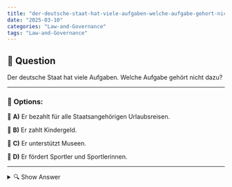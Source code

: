 ```yaml
---
title: "der-deutsche-staat-hat-viele-aufgaben-welche-aufgabe-gehort-nicht-dazu"
date: "2025-03-10"
categories: "Law-and-Governance"
tags: "Law-and-Governance"
---
```


## 📌 **Question**

Der deutsche Staat hat viele Aufgaben. Welche Aufgabe gehört nicht dazu?



---

### 📝 **Options:**

🔘 **A)** Er bezahlt für alle Staatsangehörigen Urlaubsreisen.

🔘 **B)** Er zahlt Kindergeld.

🔘 **C)** Er unterstützt Museen.

🔘 **D)** Er fördert Sportler und Sportlerinnen.

---

<details>
  <summary>🔍 Show Answer</summary>

  <p>
💡  <b>Correct Answer:</b>  a
  </p>
  <p>
    📖<b>Explanation:</b>
    Der deutsche Staat übernimmt vielfältige Aufgaben zum Wohle der Bürgerinnen und Bürger. Dazu gehören finanzielle Unterstützungen wie das Kindergeld, die Förderung kultureller Einrichtungen wie Museen sowie die Unterstützung von Sportlern und Sportlerinnen zur Stärkung des Sports. Diese Maßnahmen sollen das gesellschaftliche und wirtschaftliche Leben fördern. Allerdings gibt es auch Leistungen, die nicht in den Verantwortungsbereich des Staates fallen und von den Bürgern selbst oder privaten Institutionen getragen werden müssen.
  </p>
</details>
